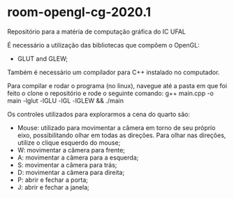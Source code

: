 # room-opengl-cg-2020.1
Repositório para a matéria de computação gráfica do IC UFAL

É necessário a utilização das bibliotecas que compõem o OpenGL:
- GLUT and GLEW;

Também é necessário um compilador para C++ instalado no computador.

Para compilar e rodar o programa (no linux), navegue até a pasta em que foi feito o clone o repositório e rode o seguinte comando:
g++ main.cpp -o main -lglut -lGLU -lGL -lGLEW && ./main

Os controles utilizados para explorarmos a cena do quarto são:

- Mouse: utilizado para movimentar a câmera em torno de seu próprio eixo, possibilitando olhar em todas as direções. Para olhar nas direções, utilize o clique esquerdo do mouse;
- W: movimentar a câmera para frente;
- A: movimentar a câmera para a esquerda;
- S: movimentar a câmera para trás;
- D: movimentar a câmera para direita;
- P: abrir e fechar a porta;
- J: abrir e fechar a janela;